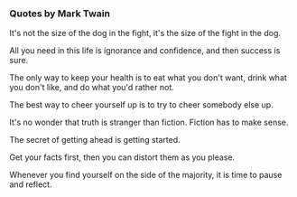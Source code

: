 ### Quotes by Mark Twain

It's not the size of the dog in the fight, it's the size of the fight in the dog.

All you need in this life is ignorance and confidence, and then success is sure.

The only way to keep your health is to eat what you don't want, drink what you don't like, and do what you'd rather not.

The best way to cheer yourself up is to try to cheer somebody else up.

It's no wonder that truth is stranger than fiction. Fiction has to make sense.


The secret of getting ahead is getting started.

Get your facts first, then you can distort them as you please.

Whenever you find yourself on the side of the majority, it is time to pause and reflect.






